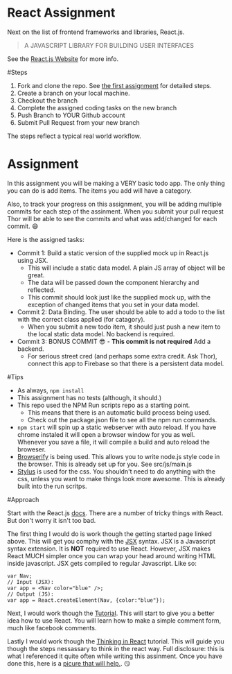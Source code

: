 # React Assignment
Next on the list of frontend frameworks and libraries, React.js.

>A JAVASCRIPT LIBRARY FOR BUILDING USER INTERFACES

See the [React.js Website](https://facebook.github.io/react/) for more info.

#Steps
1. Fork and clone the repo. See [the first assignment](https://github.com/UVU-DigitalMedia/DGM3780-Assign1) for detailed steps.
2.  Create a branch on your local machine.
3. Checkout the branch
4. Complete the assigned coding tasks on the new branch
5. Push Branch to YOUR Github account
6. Submit Pull Request from your new branch

The steps reflect a typical real world workflow.

# Assignment

In this assignment you will be making a VERY basic todo app. The only thing you can do is add items. The items you add will have a category.

Also, to track your progress on this assignment, you will be adding multiple commits for each step of the assinment. When you submit your pull request Thor will be able to see the commits and what was add/changed for each commit. :smile:

Here is the assigned tasks:

* Commit 1: Build a static version of the supplied mock up in React.js using JSX.
    * This will include a static data model. A plain JS array of object will be great.
    * The data will be passed down the component hierarchy and reflected.
    * This commit should look just like the supplied mock up, with the exception of changed items that you set in your data model.
* Commit 2: Data Binding. The user should be able to add a todo to the list with the correct class applied (for catagory).
    * When you submit a new todo item, it should just push a new item to the local static data model. No backend is required.
* Commit 3: BONUS COMMIT :sunglasses:  - **This commit is not required** Add a backend.
    * For serious street cred (and perhaps some extra credit. Ask Thor), connect this app to Firebase so that there is a persistent data model.



#Tips
- As always, ````npm install````
- This assignment has no tests (although, it should.)
- This repo used the NPM Run scripts repo as a starting point.
    - This means that there is an automatic build process being used.
    - Check out the package.json file to see all the npm run commands.
- ````npm start```` will spin up a static webserver with auto reload. If you have chrome instaled it will open a browser window for you as well. Whenever you save a file, it will compile a build and auto reload the broweser.
- [Browserify](http://browserify.org/) is being used. This allows you to write node.js style code in the browser. This is already set up for you. See src/js/main.js
- [Stylus](http://stylus-lang.com/) is used for the css. You shouldn't need to do anything with the css, unless you want to make things look more awesome. This is already built into the run scritps.


#Approach

Start with the React.js [docs](https://facebook.github.io/react/docs/getting-started.html). There are a number of tricky things with React. But don't worry it isn't too bad.

The first thing I would do is work though the getting started page linked above. This will get you comphy with the [JSX](https://facebook.github.io/react/docs/jsx-in-depth.html) syntax. JSX is a Javascript syntax extension. It is **NOT** required to use React. However, JSX makes React MUCH simpler once you can wrap your head around writing HTML inside javascript. JSX gets compiled to regular Javascript. Like so:

```JSX
var Nav;
// Input (JSX):
var app = <Nav color="blue" />;
// Output (JS):
var app = React.createElement(Nav, {color:"blue"});
```

Next, I would work though the [Tutorial](https://facebook.github.io/react/docs/tutorial.html). This will start to give you a better idea how to use React. You will learn how to make a simple comment form, much like facebook comments.

Lastly I would work though the [Thinking in React](https://facebook.github.io/react/docs/thinking-in-react.html) tutorial. This will guide you though the steps nessassary to think in the react way. Full disclosure: this is what I referenced it quite often while writing this assinment. Once you have done this, here is a [picure that will help.](http://imgur.com/uCCe6J9). :smirk:



